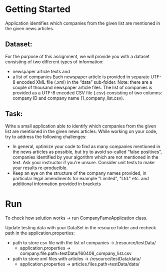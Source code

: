 # Getting Started
Application identifies which companies from the given list are mentioned in the given news articles.

## Dataset:
For the purpose of this assignment, we will provide you with a dataset consisting of two different types of information:
* newspaper article texts and
* a list of companies
Each newspaper article is provided in separate UTF-8 encoded XML file (.xml) in the “data” sub-folder. Note: there are a couple of thousand newspaper article files. The list of companies is provided as a UTF-8 encoded CSV file (.csv) consisting of two columns: company ID and company name (1_company_list.csv).

## Task:
Write a small application able to identify which companies from the given list are mentioned in the given news articles. While working on your code, try to address the following challenges:
* In general, optimize your code to find as many companies mentioned in the news articles as possible, but try to avoid so-called “false positives”, companies identified by your algorithm which are not mentioned in the text. Ask your instructor if you're unsure. Consider unit tests to make your results re-producible.
* Keep an eye on the structure of the company names provided, in particular legal amendments for example "Limited", "Ltd." etc. and additional information provided in brackets

# Run
To check how solution works -> run CompanyFameApplication class.

Update testing data with your DataSet in the resource folder and recheck path in the application.properties:
* path to store csv file with the list of companies -> /resource/testData/ 
  * application.properties -> company.file.path=testData/160408_company_list.csv
* path to store xml files with articles -> /resource/testData/data/
  * application.properties -> articles.files.path=testData/data/
